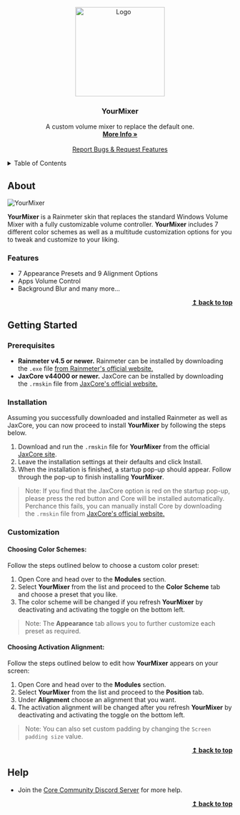 <div id="top"></div>

<br />
<div align="center">
  <a href="https://github.com/Jax-Core/YourMixer">
    <img src="https://imgur.com/ysoTTBz.png" alt="Logo" width="200" height="200">
  </a>

<h3 align="center">YourMixer</h3>

  <p align="center">
    A custom volume mixer to replace the default one.
    <br />
    <a href="https://www.deviantart.com/jaxoriginals/art/905969076"><strong>More Info »</strong></a>
    <br />
    <br />
    <a href="https://discord.gg/JmgehPSDD6">Report Bugs & Request Features </a>
  </p>
</div>


<!-- TABLE OF CONTENTS -->
<details>
  <summary>Table of Contents</summary>
  <ol>
    <li>
      <a href="#about">About</a>
    </li>
    <li>
      <a href="#getting-started">Getting Started</a>
      <ul>
        <li><a href="#prerequisites">Prerequisites</a></li>
        <li><a href="#installation">Installation</a></li>
        <li><a href="#Customization">Customization</a>
          <ul>
           <li><a href="#choosing-color-schemes">Choosing Color Schemes</a></li>
        <li><a href="#choosing-appearance-alignment">Choosing Appearance Alignment</a>
          </ul>
        </li>
      </ul>
    </li>
    <li> <a href="#help">Help</a></li>
  </ol>
</details>


## About

![YourMixer](https://images-wixmp-ed30a86b8c4ca887773594c2.wixmp.com/i/97bfd084-7ef0-496f-a835-3c41f482d38c/deze27o-1b26fbf1-119a-4017-b2af-b48a06b330d1.png)

**YourMixer** is a Rainmeter skin that replaces the standard Windows Volume Mixer with a fully customizable volume controller. **YourMixer** includes 7 different color schemes as well as a multitude customization options for you to tweak and customize to your liking.

### Features

* 7 Appearance Presets and 9 Alignment Options
* Apps Volume Control
* Background Blur and many more...

<p align="right">
    <b><a href="#top">↥ back to top</a></b>
</p>

## Getting Started

### Prerequisites

- **Rainmeter v4.5 or newer.** Rainmeter can be installed by downloading the `.exe` file [from Rainmeter's official website.](https://www.rainmeter.net/)
- **JaxCore v44000 or newer.** JaxCore can be installed by downloading the `.rmskin` file from [JaxCore's official website.](https://jax-core.github.io/)

### Installation

Assuming you successfully downloaded and installed Rainmeter as well as JaxCore, you can now proceed to install **YourMixer** by following the steps below.

1. Download and run the `.rmskin` file for **YourMixer** from the official [JaxCore site](https://jax-core.github.io/).
2. Leave the installation settings at their defaults and click Install.
3. When the installation is finished, a startup pop-up should appear. Follow through the pop-up to finish installing **YourMixer**.

> Note:  If you find that the JaxCore option is red on the startup pop-up, please press the red button and Core will be installed automatically. Perchance this fails, you can manually install Core by downloading the `.rmskin` file from [JaxCore's official website.](https://jax-core.github.io/)

### Customization

#### Choosing Color Schemes:

Follow the steps outlined below to choose a custom color preset:

1. Open Core and head over to the **Modules** section.
2. Select **YourMixer** from the list and proceed to the **Color Scheme** tab and choose a preset that you like.
3. The color scheme will be changed if you refresh **YourMixer** by deactivating and activating the toggle on the bottom left.

> Note: The **Appearance** tab allows you to further customize each preset as required.

#### Choosing Activation Alignment:

Follow the steps outlined below to edit how **YourMixer** appears on your screen:

1. Open Core and head over to the **Modules** section.
2. Select **YourMixer** from the list and proceed to the **Position** tab.
3. Under **Alignment** choose an alignment that you want.
4. The activation alignment will be changed after you refresh **YourMixer** by deactivating and activating the toggle on the bottom left.

> Note: You can also set custom padding by changing the `Screen padding size` value.

<p align="right">
    <b><a href="#top">↥ back to top</a></b>
</p>

## Help
- Join the [Core Community Discord Server](https://discord.gg/JmgehPSDD6) for more help.

<p align="right">
    <b><a href="#top">↥ back to top</a></b>
</p>
